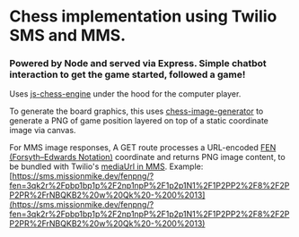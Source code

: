 # Chess implementation using Twilio SMS and MMS.

### Powered by Node and served via Express. Simple chatbot interaction to get the game started, followed a game!

Uses [js-chess-engine](https://www.npmjs.com/package/js-chess-engine) under the hood for the computer player. 

To generate the board graphics, this uses [chess-image-generator](https://www.npmjs.com/package/chess-image-generator) to generate a PNG of game position layered on top of a static coordinate image via canvas.

For MMS image responses, A GET route processes a URL-encoded [FEN (Forsyth–Edwards Notation)](https://en.wikipedia.org/wiki/Forsyth%E2%80%93Edwards_Notation "Wikipedia - Forsyth–Edwards Notation") coordinate and returns PNG image content, to be bundled with Twilio's [mediaUrl in MMS](https://www.twilio.com/docs/sms/send-messages#include-media-in-your-messages). Example: [https://sms.missionmike.dev/fenpng/?fen=3qk2r%2Fpbp1bp1p%2F2np1npP%2F1p2p1N1%2F1P2PP2%2F8%2F2PP2PR%2FrNBQKB2%20w%20Qk%20-%200%2013](https://sms.missionmike.dev/fenpng/?fen=3qk2r%2Fpbp1bp1p%2F2np1npP%2F1p2p1N1%2F1P2PP2%2F8%2F2PP2PR%2FrNBQKB2%20w%20Qk%20-%200%2013)
